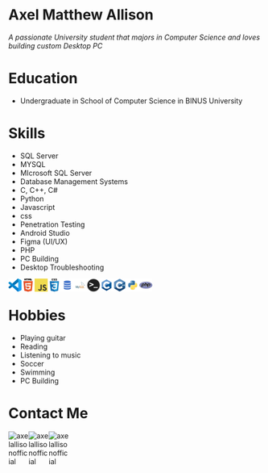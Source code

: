 # Axel Matthew Allison
*A passionate University student that majors in Computer Science and loves building custom Desktop PC*

# Education
* Undergraduate in School of Computer Science in BINUS University

# Skills
* SQL Server
* MYSQL
* MIcrosoft SQL Server
* Database Management Systems
* C, C++, C#
* Python
* Javascript
* css
* Penetration Testing
* Android Studio
* Figma (UI/UX)
* PHP
* PC Building
* Desktop Troubleshooting

<img align="left" alt="Visual Studio Code" width="26px" src="https://raw.githubusercontent.com/github/explore/80688e429a7d4ef2fca1e82350fe8e3517d3494d/topics/visual-studio-code/visual-studio-code.png" />
<img align="left" alt="HTML5" width="26px" src="https://raw.githubusercontent.com/github/explore/80688e429a7d4ef2fca1e82350fe8e3517d3494d/topics/html/html.png" />
<img align="left" alt="Javascript" width="26px" src="https://raw.githubusercontent.com/github/explore/80688e429a7d4ef2fca1e82350fe8e3517d3494d/topics/javascript/javascript.png" />
<img align="left" alt="CSS" width="26px" src="https://raw.githubusercontent.com/github/explore/80688e429a7d4ef2fca1e82350fe8e3517d3494d/topics/css/css.png" />
<img align="left" alt="SQL" width="26px" src="https://raw.githubusercontent.com/github/explore/80688e429a7d4ef2fca1e82350fe8e3517d3494d/topics/sql/sql.png" />
<img align="left" alt="MYSQL" width="26px" src="https://raw.githubusercontent.com/github/explore/80688e429a7d4ef2fca1e82350fe8e3517d3494d/topics/mysql/mysql.png" />
<img align="left" alt="Terminal" width="26px" src="https://raw.githubusercontent.com/github/explore/80688e429a7d4ef2fca1e82350fe8e3517d3494d/topics/terminal/terminal.png" />
<img align="left" alt="C" width="26px" src="https://raw.githubusercontent.com/github/explore/80688e429a7d4ef2fca1e82350fe8e3517d3494d/topics/c/c.png" />
<img align="left" alt="C++" width="26px" src="https://raw.githubusercontent.com/github/explore/80688e429a7d4ef2fca1e82350fe8e3517d3494d/topics/cpp/cpp.png" />
<img align="left" alt="Python" width="26px" src="https://raw.githubusercontent.com/github/explore/80688e429a7d4ef2fca1e82350fe8e3517d3494d/topics/python/python.png" />
<img align="left" alt="PHP" width="26px" src="https://raw.githubusercontent.com/github/explore/80688e429a7d4ef2fca1e82350fe8e3517d3494d/topics/php/php.png" />
<br />

# Hobbies
* Playing guitar
* Reading
* Listening to music
* Soccer
* Swimming
* PC Building

# Contact Me
[<img align="left" alt="axelallisonofficial" width="40px" src="https://cdn.jsdelivr.net/npm/simple-icons@v3/icons/linkedin.svg" />][linkedin]
[<img align="left" alt="axelallisonofficial" width="40px" src="https://cdn.jsdelivr.net/npm/simple-icons@v3/icons/facebook.svg" />][facebook]
[<img align="left" alt="axelallisonofficial" width="40px" src="https://cdn.jsdelivr.net/npm/simple-icons@v3/icons/instagram.svg" />][instagram]
  
  
  
  
[linkedin]: https://www.linkedin.com/in/axel-allison/
[facebook]: https://www.facebook.com/profile.php?id=100004519636875
[instagram]: https://www.instagram.com/kaito9466/
